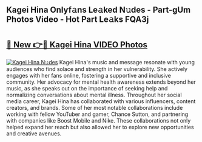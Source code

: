 ## Kagei Hina Onlyf𝚊ns Le𝚊ked N𝚞des - Part-gUm Photos Video - Hot Part Le𝚊ks FQA3j

# <h2><a href="http://ac20814.deff.icu/?id=Kagei+Hina">🔗 New 👉🔴 Kagei Hina VIDEO Photos</a></h2>

[![Kagei Hina N𝚞des](https://i.imgur.com/rIISA9y.gif)](http://ac20814.deff.icu/?id=Kagei+Hina)
Kagei Hina's music and message resonate with young audiences who find solace and strength in her vulnerability. She actively engages with her fans online, fostering a supportive and inclusive community. Her advocacy for mental health awareness extends beyond her music, as she speaks out on the importance of seeking help and normalizing conversations about mental illness. Throughout her social media career, Kagei Hina has collaborated with various influencers, content creators, and brands. Some of her most notable collaborations include working with fellow YouTuber and gamer, Chance Sutton, and partnering with companies like Boost Mobile and Nike. These collaborations not only helped expand her reach but also allowed her to explore new opportunities and creative avenues.
